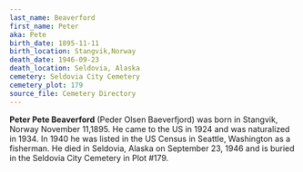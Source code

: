 ```yaml
---
last_name: Beaverford
first_name: Peter
aka: Pete
birth_date: 1895-11-11
birth_location: Stangvik,Norway
death_date: 1946-09-23
death_location: Seldovia, Alaska
cemetery: Seldovia City Cemetery
cemetery_plot: 179
source_file: Cemetery Directory
---
```

**Peter  Pete Beaverford** (Peder Olsen Baeverfjord) was born in Stangvik, Norway November 11,1895.  He came to the US in 1924 and was naturalized in 1934. In 1940 he was listed in the US Census in Seattle, Washington as a fisherman. He died in Seldovia, Alaska on September 23, 1946 and is buried in the Seldovia City Cemetery in Plot #179.  

